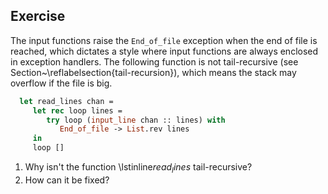   
## Exercise
  The input functions raise the `End_of_file` exception
  when the end of file is reached, which dictates a style where input
  functions are always enclosed in exception handlers.  The following
  function is not tail-recursive (see
  Section~\reflabelsection{tail-recursion}), which means the stack may
  overflow if the file is big.
  
```ocaml
  let read_lines chan =
     let rec loop lines =
        try loop (input_line chan :: lines) with
           End_of_file -> List.rev lines
     in
     loop []
```
1. Why isn't the function \lstinline$read_lines$ tail-recursive?
1. How can it be fixed?
  
